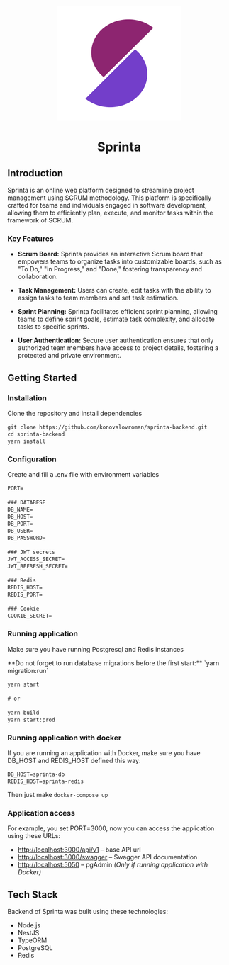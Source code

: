 <p align="center">
  <img src="./logo.svg">
</p>

<h1 align="center">
  Sprinta
</h1>

## Introduction
Sprinta is an online web platform designed to streamline project management using SCRUM methodology. This platform is specifically crafted for teams and individuals engaged in software development, allowing them to efficiently plan, execute, and monitor tasks within the framework of SCRUM.

### Key Features
* **Scrum Board:** Sprinta provides an interactive Scrum board that empowers teams to organize tasks into customizable boards, such as "To Do," "In Progress," and "Done," fostering transparency and collaboration.

* **Task Management:** Users can create, edit tasks with the ability to assign tasks to team members and set task estimation.

* **Sprint Planning:** Sprinta facilitates efficient sprint planning, allowing teams to define sprint goals, estimate task complexity, and allocate tasks to specific sprints.

* **User Authentication:** Secure user authentication ensures that only authorized team members have access to project details, fostering a protected and private environment.

## Getting Started
### Installation
Clone the repository and install dependencies

```
git clone https://github.com/konovalovroman/sprinta-backend.git
cd sprinta-backend
yarn install
```

### Configuration
Create and fill a .env file with environment variables

```
PORT=

### DATABESE
DB_NAME=
DB_HOST=
DB_PORT=
DB_USER=
DB_PASSWORD=

### JWT secrets
JWT_ACCESS_SECRET=
JWT_REFRESH_SECRET=

### Redis
REDIS_HOST=
REDIS_PORT=

### Cookie
COOKIE_SECRET=
```

### Running application
<p>Make sure you have running Postgresql and Redis instances
</p>
**Do not forget to run database migrations before the first start:** `yarn migration:run`

```
yarn start

# or

yarn build
yarn start:prod
```

### Running application with docker
If you are running an application with Docker, make sure you have DB\_HOST and REDIS\_HOST defined this way:

```
DB_HOST=sprinta-db
REDIS_HOST=sprinta-redis
```

Then just make `docker-compose up`

### Application access
For example, you set PORT=3000, now you can access the application using these URLs:

* [http://localhost:3000/api/v1](http://localhost:3000/api/v1) – base API url
* [http://localhost:3000/swagger](http://localhost:3000/swagger) – Swagger API documentation
* [http://localhost:5050](http://localhost:5050) – pgAdmin *(Only if running application with Docker)*


## Tech Stack
Backend of Sprinta was built using these technologies:

* Node.js
* NestJS
* TypeORM
* PostgreSQL
* Redis